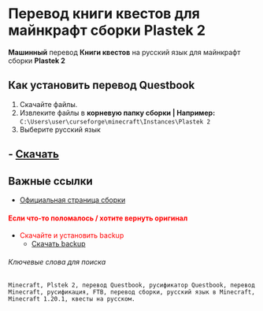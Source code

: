 # Перевод книги квестов для майнкрафт сборки Plastek 2

**Машинный** перевод **Книги квестов** на русский язык для майнкрафт сборки **Plastek 2**

## Как установить перевод Questbook

1. Скачайте файлы.
2. Извлеките файлы в **корневую папку сборки | Например:** `C:\Users\user\curseforge\minecraft\Instances\Plastek 2`
3. Выберите русский язык 
## -  [Скачать](https://github.com/Elder1711/Plastek-2-RU-quest/releases/download/v.1.10.1ru/v1.10.1ru.zip)

## Важные ссылки

- [Официальная страница сборки](https://www.curseforge.com/minecraft/modpacks/plastek-2)
  
#### <span style="color:red">Если что-то поломалось / хотите вернуть оригинал</span>
- <span style="color:red">Скачайте и установить backup</span>
  -  [Скачать backup](https://github.com/Elder1711/Plastek-2-RU-quest/releases/download/v.1.10.1ru/backup.zip)

###### Ключевые слова для поиска

`Minecraft, Plstek 2, перевод Questbook, русификатор Questbook, перевод Minecraft, русификация, FTB, перевод сборки, русский язык в Minecraft, Minecraft 1.20.1, квесты на русском.`
